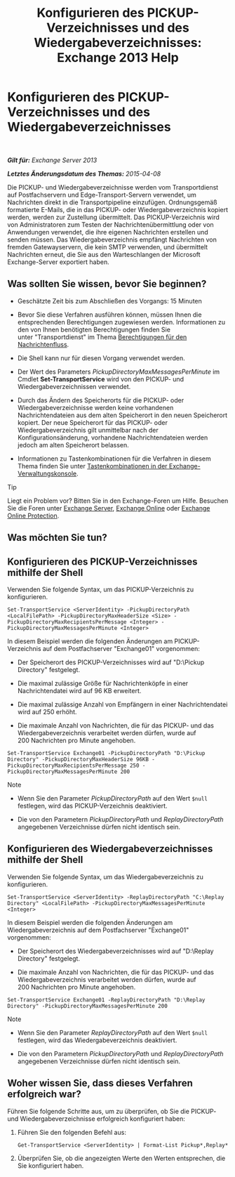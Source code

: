 ﻿---
title: 'Konfigurieren des PICKUP-Verzeichnisses und des Wiedergabeverzeichnisses: Exchange 2013 Help'
TOCTitle: Konfigurieren des PICKUP-Verzeichnisses und des Wiedergabeverzeichnisses
ms:assetid: c9ca7358-9a08-4f57-89d0-910e4438df8a
ms:mtpsurl: https://technet.microsoft.com/de-de/library/Bb124549(v=EXCHG.150)
ms:contentKeyID: 50476684
ms.date: 04/24/2018
mtps_version: v=EXCHG.150
ms.translationtype: HT
---

# Konfigurieren des PICKUP-Verzeichnisses und des Wiedergabeverzeichnisses

 

_**Gilt für:** Exchange Server 2013_

_**Letztes Änderungsdatum des Themas:** 2015-04-08_

Die PICKUP- und Wiedergabeverzeichnisse werden vom Transportdienst auf Postfachservern und Edge-Transport-Servern verwendet, um Nachrichten direkt in die Transportpipeline einzufügen. Ordnungsgemäß formatierte E-Mails, die in das PICKUP- oder Wiedergabeverzeichnis kopiert werden, werden zur Zustellung übermittelt. Das PICKUP-Verzeichnis wird von Administratoren zum Testen der Nachrichtenübermittlung oder von Anwendungen verwendet, die ihre eigenen Nachrichten erstellen und senden müssen. Das Wiedergabeverzeichnis empfängt Nachrichten von fremden Gatewayservern, die kein SMTP verwenden, und übermittelt Nachrichten erneut, die Sie aus den Warteschlangen der Microsoft Exchange-Server exportiert haben.

## Was sollten Sie wissen, bevor Sie beginnen?

  - Geschätzte Zeit bis zum Abschließen des Vorgangs: 15 Minuten

  - Bevor Sie diese Verfahren ausführen können, müssen Ihnen die entsprechenden Berechtigungen zugewiesen werden. Informationen zu den von Ihnen benötigten Berechtigungen finden Sie unter "Transportdienst" im Thema [Berechtigungen für den Nachrichtenfluss](mail-flow-permissions-exchange-2013-help.md).

  - Die Shell kann nur für diesen Vorgang verwendet werden.

  - Der Wert des Parameters *PickupDirectoryMaxMessagesPerMinute* im Cmdlet **Set-TransportService** wird von den PICKUP- und Wiedergabeverzeichnissen verwendet.

  - Durch das Ändern des Speicherorts für die PICKUP- oder Wiedergabeverzeichnisse werden keine vorhandenen Nachrichtendateien aus dem alten Speicherort in den neuen Speicherort kopiert. Der neue Speicherort für das PICKUP- oder Wiedergabeverzeichnis gilt unmittelbar nach der Konfigurationsänderung, vorhandene Nachrichtendateien werden jedoch am alten Speicherort belassen.

  - Informationen zu Tastenkombinationen für die Verfahren in diesem Thema finden Sie unter [Tastenkombinationen in der Exchange-Verwaltungskonsole](keyboard-shortcuts-in-the-exchange-admin-center-exchange-online-protection-help.md).


> [!TIP]
> Liegt ein Problem vor? Bitten Sie in den Exchange-Foren um Hilfe. Besuchen Sie die Foren unter <A href="https://go.microsoft.com/fwlink/p/?linkid=60612">Exchange Server</A>, <A href="https://go.microsoft.com/fwlink/p/?linkid=267542">Exchange Online</A> oder <A href="https://go.microsoft.com/fwlink/p/?linkid=285351">Exchange Online Protection</A>.



## Was möchten Sie tun?

## Konfigurieren des PICKUP-Verzeichnisses mithilfe der Shell

Verwenden Sie folgende Syntax, um das PICKUP-Verzeichnis zu konfigurieren.

    Set-TransportService <ServerIdentity> -PickupDirectoryPath <LocalFilePath> -PickupDirectoryMaxHeaderSize <Size> -PickupDirectoryMaxRecipientsPerMessage <Integer> -PickupDirectoryMaxMessagesPerMinute <Integer>

In diesem Beispiel werden die folgenden Änderungen am PICKUP-Verzeichnis auf dem Postfachserver "Exchange01" vorgenommen:

  - Der Speicherort des PICKUP-Verzeichnisses wird auf "D:\\Pickup Directory" festgelegt.

  - Die maximal zulässige Größe für Nachrichtenköpfe in einer Nachrichtendatei wird auf 96 KB erweitert.

  - Die maximal zulässige Anzahl von Empfängern in einer Nachrichtendatei wird auf 250 erhöht.

  - Die maximale Anzahl von Nachrichten, die für das PICKUP- und das Wiedergabeverzeichnis verarbeitet werden dürfen, wurde auf 200 Nachrichten pro Minute angehoben.

<!-- end list -->

    Set-TransportService Exchange01 -PickupDirectoryPath "D:\Pickup Directory" -PickupDirectoryMaxHeaderSize 96KB -PickupDirectoryMaxRecipientsPerMessage 250 -PickupDirectoryMaxMessagesPerMinute 200


> [!NOTE]
> <UL>
> <LI>
> <P>Wenn Sie den Parameter <EM>PickupDirectoryPath</EM> auf den Wert <CODE>$null</CODE> festlegen, wird das PICKUP-Verzeichnis deaktiviert.</P>
> <LI>
> <P>Die von den Parametern <EM>PickupDirectoryPath</EM> und <EM>ReplayDirectoryPath</EM> angegebenen Verzeichnisse dürfen nicht identisch sein.</P></LI></UL>



## Konfigurieren des Wiedergabeverzeichnisses mithilfe der Shell

Verwenden Sie folgende Syntax, um das Wiedergabeverzeichnis zu konfigurieren.

    Set-TransportService <ServerIdentity> -ReplayDirectoryPath "C:\Replay Directory" <LocalFilePath> -PickupDirectoryMaxMessagesPerMinute <Integer>

In diesem Beispiel werden die folgenden Änderungen am Wiedergabeverzeichnis auf dem Postfachserver "Exchange01" vorgenommen:

  - Der Speicherort des Wiedergabeverzeichnisses wird auf "D:\\Replay Directory" festgelegt.

  - Die maximale Anzahl von Nachrichten, die für das PICKUP- und das Wiedergabeverzeichnis verarbeitet werden dürfen, wurde auf 200 Nachrichten pro Minute angehoben.

<!-- end list -->

    Set-TransportService Exchange01 -ReplayDirectoryPath "D:\Replay Directory" -PickupDirectoryMaxMessagesPerMinute 200


> [!NOTE]
> <UL>
> <LI>
> <P>Wenn Sie den Parameter <EM>ReplayDirectoryPath</EM> auf den Wert <CODE>$null</CODE> festlegen, wird das Wiedergabeverzeichnis deaktiviert.</P>
> <LI>
> <P>Die von den Parametern <EM>PickupDirectoryPath</EM> und <EM>ReplayDirectoryPath</EM> angegebenen Verzeichnisse dürfen nicht identisch sein.</P></LI></UL>



## Woher wissen Sie, dass dieses Verfahren erfolgreich war?

Führen Sie folgende Schritte aus, um zu überprüfen, ob Sie die PICKUP- und Wiedergabeverzeichnisse erfolgreich konfiguriert haben:

1.  Führen Sie den folgenden Befehl aus:
    
        Get-TransportService <ServerIdentity> | Format-List Pickup*,Replay*

2.  Überprüfen Sie, ob die angezeigten Werte den Werten entsprechen, die Sie konfiguriert haben.

